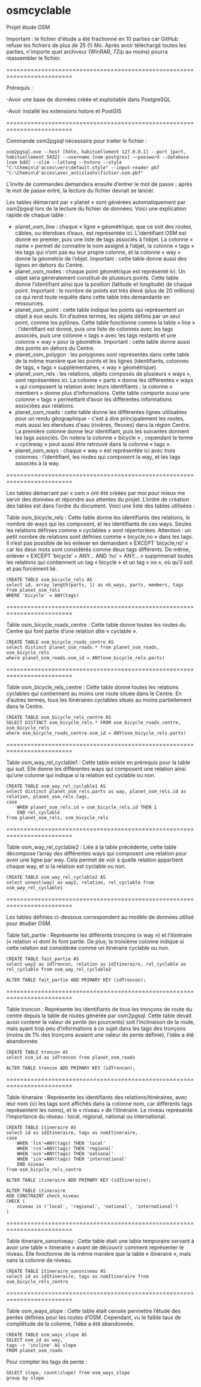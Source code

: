# osmcyclable
Projet étude OSM

Important : le fichier d'étude a été fractionné en 10 parties car GitHub refuse les fichiers de plus de 25 (!) Mo. Après avoir téléchargé toutes les parties, n'importe quel archiveur (WinRAR, 7Zip au moins) pourra réassembler le fichier. 

=========================================================================

Prérequis :

-Avoir une base de données créée et exploitable dans PostgreSQL

-Avoir installé les extensions hstore et PostGIS

=========================================================================

Commande osm2pgsql nécessaire pour traiter le fichier :

```
osm2pgsql.exe --host [hôte, habituellement 127.0.0.1] --port [port, habituellement 5432] --username [nom postgres] –-password --database [nom bdd] --slim --latlong --hstore --style "C:\Chemin\d'acces\vers\default.style" --input-reader pbf "C:\Chemin\d’acces\avec_antislashs\fichier.osm.pbf"
```

L’invite de commandes demandera ensuite d’entrer le mot de passe ; après le mot de passe entré, la lecture du fichier devrait se lancer.

Les tables démarrant par « planet » sont générées automatiquement par osm2pgsql lors de la lecture du fichier de données. Voici une explication rapide de chaque table :
-	planet_osm_line : chaque « ligne » géométrique, que ce soit des routes, câbles, ou étendues d’eaux, est représentée ici. L’identifiant OSM est donné en premier, puis une liste de tags associés à l’objet. La colonne « name » permet de connaitre le nom assigné à l’objet, la colonne « tags » les tags qui n’ont pas eu leur propre colonne, et la colonne « way » donne la géométrie de l’objet. Important : cette table donne aussi des lignes en dehors du Centre.
-	planet_osm_nodes : chaque point géométrique est représenté ici. Un objet sera généralement constitué de plusieurs points. Cette table donne l’identifiant ainsi que la position (latitude et longitude) de chaque point. Important : le nombre de points est très élevé (plus de 20 millions) ce qui rend toute requête dans cette table très demandante en ressources.
-	planet_osm_point : cette table indique les points qui représentent un objet à eux seuls. En d’autres termes, les objets définis par un seul point, comme les pylônes. Cette table fonctionne comme la table « line » : l’identifiant est donné, puis une liste de colonnes avec les tags associés, puis une colonne « tags » avec les tags restants et une colonne « way » pour la géométrie. Important : cette table donne aussi des points en dehors du Centre.
-	planet_osm_polygon : les polygones sont représentés dans cette table de la même manière que les points et les lignes (identifiants, colonnes de tags, « tags » supplémentaires, « way » géométrique).
-	planet_osm_rels : les relations, objets composés de plusieurs « ways », sont représentées ici. La colonne « parts » donne les différentes « ways » qui composent la relation avec leurs identifiants ; la colonne « members » donne plus d’informations. Cette table comporte aussi une colonne « tags » permettant d’avoir les différentes informations associées aux relations.
-	planet_osm_roads : cette table donne les différentes lignes utilisables pour un rendu géographique - c'est à dire principalement les routes, mais aussi les étendues d'eau (rivières, fleuves) dans la région Centre. La première colonne donne leur identifiant, puis les suivantes donnent les tags associés. On notera la colonne « bicycle » ; cependant le terme « cycleway » peut aussi être retrouvé dans la colonne « tags ».
-	planet_osm_ways : chaque « way » est représentée ici avec trois colonnes : l’identifiant, les nodes qui composent la way, et les tags associés à la way.

=========================================================================

Les tables démarrant par « osm » ont été créées par moi pour mieux me servir des données et répondre aux attentes du projet. L’ordre de création des tables est dans l’ordre du document.
Voici une liste des tables utilisées :

Table osm_bicycle_rels :
Cette table donne les identifiants des relations, le nombre de ways qui les composent, et les identifiants de ces ways. Seules les relations définies comme « cyclables » sont répertoriées.
Attention : un petit nombre de relations sont définies comme « bicycle,no » dans les tags. Il n’est pas possible de les enlever en demandant « EXCEPT ‘bicycle,no’ » car les deux mots sont considérés comme deux tags différents. De même, enlever « EXCEPT ‘bicycle’ = ANY… AND ‘no’ = ANY… » supprimerait toutes les relations qui contiennent un tag « bicycle » et un tag « no », où qu’il soit et pas forcément lié.

```
CREATE TABLE osm_bicycle_rels AS
select id, array_length(parts, 1) as nb_ways, parts, members, tags from planet_osm_rels
WHERE 'bicycle' = ANY(tags)
```

=========================================================================

Table osm_bicycle_roads_centre : 
Cette table donne toutes les routes du Centre qui font partie d’une relation dite « cyclable ». 

```
CREATE TABLE osm_bicycle_roads_centre AS
select distinct planet_osm_roads.* from planet_osm_roads, osm_bicycle_rels
where planet_osm_roads.osm_id = ANY(osm_bicycle_rels.parts)
```

=========================================================================

Table osm_bicycle_rels_centre :
Cette table donne toutes les relations cyclables qui contiennent au moins une route située dans le Centre. En d’autres termes, tous les itinéraires cyclables situés au moins partiellement dans le Centre.

```
CREATE TABLE osm_bicycle_rels_centre AS
SELECT DISTINCT osm_bicycle_rels.* FROM osm_bicycle_roads_centre, osm_bicycle_rels
where osm_bicycle_roads_centre.osm_id = ANY(osm_bicycle_rels.parts)
```

=========================================================================

Table osm_way_rel_cyclable1 :
Cette table existe en prérequis pour la table qui suit. Elle donne les différentes ways qui composent une relation ainsi qu’une colonne qui indique si la relation est cyclable ou non.

```
CREATE TABLE osm_way_rel_cyclable1 AS
select distinct planet_osm_rels.parts as way, planet_osm_rels.id as relation, planet_osm_rels.tags, 
case
	WHEN planet_osm_rels.id = osm_bicycle_rels.id THEN 1
	END rel_cyclable
from planet_osm_rels, osm_bicycle_rels
```

=========================================================================

Table osm_way_rel_cyclable2 :
Liée à la table précédente, cette table décompose l’array des différentes ways qui composent une relation pour avoir une ligne par way. Cela permet de voir à quelle relation appartient chaque way, et si la relation est cyclable ou non.

```
CREATE TABLE osm_way_rel_cyclable2 AS
select unnest(way) as way2, relation, rel_cyclable from osm_way_rel_cyclable1 
```

=========================================================================

Les tables définies ci-dessous correspondent au modèle de données utilisé pour étudier OSM.

Table fait_partie :
Représente les différents tronçons (« way ») et l’itinéraire (« relation ») dont ils font partie. De plus, la troisième colonne indique si cette relation est considérée comme un itinéraire cyclable ou non.

```
CREATE TABLE fait_partie AS
select way2 as idTroncon, relation as idItineraire, rel_cyclable as rel_cyclable from osm_way_rel_cyclable2

ALTER TABLE fait_partie ADD PRIMARY KEY (idTroncon);
```

=========================================================================

Table troncon : 
Représente les identifiants de tous les tronçons de route du centre depuis la table de routes générée par osm2pgsql. Cette table devait aussi contenir la valeur de pente (en pourcents) soit l’inclinaison de la route, mais ayant trop peu d’informations à ce sujet dans les tags des tronçons (moins de 1% des tronçons avaient une valeur de pente définie), l’idée a été abandonnée.

```
CREATE TABLE troncon AS
select osm_id as idTroncon from planet_osm_roads

ALTER TABLE troncon ADD PRIMARY KEY (idTroncon);
```

=========================================================================

Table itineraire : 
Représente les identifiants des relations/itinéraires, avec leur nom (ici les tags sont affichés dans la colonne nom, car différents tags représentent les noms), et le « niveau » de l’itinéraire. Le niveau représente l’importance du réseau : local, régional, national ou international.

```
CREATE TABLE itineraire AS
select id as idItineraire, tags as nomItineraire, 
case
	WHEN 'lcn'=ANY(tags) THEN 'local'
	WHEN 'rcn'=ANY(tags) THEN 'regional'
	WHEN 'ncn'=ANY(tags) THEN 'national'
	WHEN 'icn'=ANY(tags) THEN 'international'
	END niveau
from osm_bicycle_rels_centre

ALTER TABLE itineraire ADD PRIMARY KEY (idItineraire);

ALTER TABLE itineraire
ADD CONSTRAINT check_niveau
CHECK (
	niveau in ('local', 'regional', 'national', 'international')
)
```

=========================================================================

Table itineraire_sansniveau :
Cette table était une table temporaire servant à avoir une table « itineraire » avant de découvrir comment représenter le niveau. Elle fonctionne de la même manière que la table « itineraire », mais sans la colonne de niveau.

```
CREATE TABLE itineraire_sansniveau AS
select id as idItineraire, tags as nomItineraire from osm_bicycle_rels_centre
```

=========================================================================

Table osm_ways_slope : 
Cette table était censée permettre l’étude des pentes définies pour les routes d’OSM. Cependant, vu le faible taux de complétude de la colonne, l’idée a été abandonnée.

```
CREATE TABLE osm_ways_slope AS
SELECT osm_id as way,
tags -> 'incline' AS slope
FROM planet_osm_roads
```

Pour compter les tags de pente :

```
SELECT slope, count(slope) from osm_ways_slope
group by slope
```
